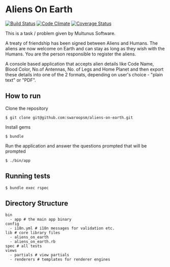# Aliens On Earth

[![Build Status](https://travis-ci.org/swaroopsm/aliens-on-earth.svg?branch=master)](https://travis-ci.org/swaroopsm/aliens-on-earth)
[![Code Climate](https://codeclimate.com/github/swaroopsm/aliens-on-earth/badges/gpa.svg)](https://codeclimate.com/github/swaroopsm/aliens-on-earth)
[![Coverage Status](https://coveralls.io/repos/swaroopsm/aliens-on-earth/badge.png?branch=master)](https://coveralls.io/r/swaroopsm/aliens-on-earth?branch=master)

This is a task / problem given by Multunus Software.

A treaty of friendship has been signed between Aliens and Humans. The aliens are now welcome on Earth and can stay as long as they wish with the Humans. You are the person responsible to register the aliens.

A console based application that accepts alien details like Code Name, Blood Color, No.of Antennas, No. of Legs and Home Planet and then export these details into one of the 2 formats, depending on user's choice - "plain text" or "PDF".

## How to run
Clone the repository
~~~
$ git clone git@github.com:swaroopsm/aliens-on-earth.git
~~~

Install gems
~~~
$ bundle
~~~

Run the application and answer the questions prompted that will be prompted
~~~
$ ./bin/app
~~~

## Running tests
~~~
$ bundle exec rspec
~~~

## Directory Structure
~~~
bin
  - app # the main app binary
config
  - i18n.yml # i18n messages for validation etc.
lib # core library files
  - aliens_on_earth
  - aliens_on_earth.rb
spec # all tests
views
  - partials # view partials
  - renderers # templates for renderer engines
~~~
